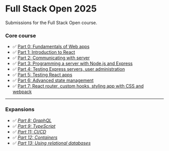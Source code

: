 # Full Stack Open 2025

Submissions for the Full Stack Open course.

### Core course

- ✅ [Part 0: Fundamentals of Web apps](./part0)
- ✅ [Part 1: Introduction to React](./part1)
- ✅ [Part 2: Communicating with server](./part2)
- ✅ [Part 3: Programming a server with Node.js and Express](https://github.com/wrongpixels/fsopen-part3)
- ✅ [Part 4: Testing Express servers, user administration](./part4)
- ✅ [Part 5: Testing React apps](./part5)
- ✅ [Part 6: Advanced state management](./part6)
- ✅ [Part 7: React router, custom hooks, styling app with CSS and webpack](./part7)

---

### Expansions

- ✅ [_Part 8: GraphQL_](./part8)
- ✅ [_Part 9: TypeScript_](./part9)
- ✅ [_Part 11: CI/CD_](./part11)
- ✅ [_Part 12: Containers_](./part12)
- ✅ [_Part 13: Using relational databases_](https://github.com/wrongpixels/fsopen-part13)
